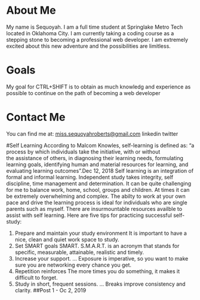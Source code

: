 # About Me

My name  is Sequoyah. I am a full time student at Springlake Metro Tech located in Oklahoma City. 
I am currently taking a coding course as a stepping stone to becoming a professional web developer.
I am extremely excited about this new adventure and the possibilities are limitless.


# Goals

My goal for CTRL+SHIFT is to obtain as much knowledg and experience as possible to continue on the path of becoming a web developer



# Contact Me

You can find me at:
miss.sequoyahroberts@gmail.com
linkedin
twitter


#Self Learning
According to Malcom Knowles, self-learning is defined as: “a process by which individuals take the initiative, with or without  
the assistance of others, in diagnosing their learning needs, formulating learning goals, identifying human and material 
resources for learning, and evaluating learning outcomes”.Dec 12, 2018 Self learning is an integration of formal and informal 
learning. Independent study takes integrity, self discipline, time management and determination. It can be quite challenging for 
me to balance work, home, school, groups and children. At times it can be extremely overwhelming and complex.
The abilty to work at your own pace and drive the learning process is ideal for individuals who are single parents such as 
myself. There are insurmountable resources availble to assist with self learning.
Here are five tips for practicing successful self-study:
1. Prepare and maintain your study environment
It is important to have a nice, clean and quiet work space to study.
2. Set SMART goals
 SMART. S.M.A.R.T. is an acronym that stands for specific, measurable, attainable, realistic and timely.
3. Increase your support. ...
Exposure is imperative, so you want to make sure you are networking every chance you get.
4. Repetition reinforces 
The more times you do something, it makes it difficult to forget.
5. Study in short, frequent sessions. ...
 Breaks improve consistency and clarity.
##Post 1 - Oc 2, 2019


